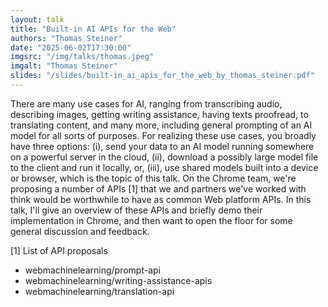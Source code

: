```yaml
---
layout: talk
title: "Built-in AI APIs for the Web"
authors: "Thomas Steiner"
date: "2025-06-02T17:30:00"
imgsrc: "/img/talks/thomas.jpeg"
imgalt: "Thomas Steiner"
slides: "/slides/built-in_ai_apis_for_the_web_by_thomas_steiner.pdf"
---
```


There are many use cases for AI, ranging from transcribing audio, describing images, getting writing assistance, having texts proofread, to translating content, and many more, including general prompting of an AI model for all sorts of purposes. For realizing these use cases, you broadly have three options: (i), send your data to an AI model running somewhere on a powerful server in the cloud, (ii), download a possibly large model file to the client and run it locally, or, (iii), use shared models built into a device or browser, which is the topic of this talk. On the Chrome team, we're proposing a number of APIs [1] that we and partners we've worked with think would be worthwhile to have as common Web platform APIs. In this talk, I'll give an overview of these APIs and briefly demo their implementation in Chrome, and then want to open the floor for some general discussion and feedback.

[1] List of API proposals

* webmachinelearning/prompt-api
* webmachinelearning/writing-assistance-apis
* webmachinelearning/translation-api

